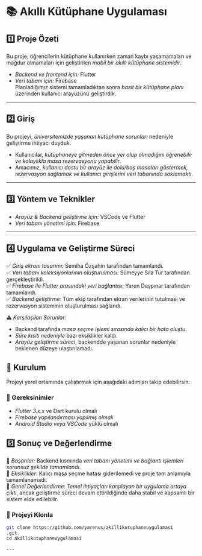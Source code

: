 # 📚 Akıllı Kütüphane Uygulaması

## 1️⃣ Proje Özeti  
Bu proje, öğrencilerin kütüphane kullanırken zaman kaybı yaşamamaları ve mağdur olmamaları için geliştirilen *mobil bir akıllı kütüphane sistemidir*.  
- *Backend ve frontend için:* Flutter  
- *Veri tabanı için:* Firebase  
Planladığımız sistemi tamamladıktan sonra *basit bir kütüphane planı* üzerinden kullanıcı arayüzünü geliştirdik.

---

## 2️⃣ Giriş  
Bu projeyi, *üniversitemizde yaşanan kütüphane sorunları* nedeniyle geliştirme ihtiyacı duyduk.  
- Kullanıcılar, *kütüphaneye gitmeden önce yer olup olmadığını öğrenebilir ve kolaylıkla masa rezervasyonu yapabilir*.  
- Amacımız, *kullanıcı dostu bir arayüz ile dolu/boş masaları göstermek, rezervasyon sağlamak ve kullanıcı girişlerini veri tabanında saklamaktı*.  

---

## 3️⃣ Yöntem ve Teknikler  
- *Arayüz & Backend geliştirme için:* VSCode ve Flutter  
- *Veri tabanı yönetimi için:* Firebase  

---

## 4️⃣ Uygulama ve Geliştirme Süreci  
✅ *Giriş ekranı tasarımı:* Semiha Özşahin tarafından tamamlandı.  
✅ *Veri tabanı koleksiyonlarının oluşturulması:* Sümeyye Sıla Tur tarafından gerçekleştirildi.  
✅ *Firebase ile Flutter arasındaki veri bağlantısı:* Yaren Daşpınar tarafından tamamlandı.  
✅ *Backend geliştirme:* Tüm ekip tarafından ekran verilerinin tutulması ve rezervasyon sisteminin oluşturulması sağlandı.  

⚠ *Karşılaşılan Sorunlar:*  
- Backend tarafında *masa seçme işlemi sırasında kalıcı bir hata oluştu*.  
- *Süre kısıtı nedeniyle* bazı eksiklikler kaldı.  
- *Arayüz geliştirme süreci*, backendde yaşanan sorunlar nedeniyle beklenen düzeye ulaştırılamadı.

  
## 🔧 Kurulum  

Projeyi yerel ortamında çalıştırmak için aşağıdaki adımları takip edebilirsin:  

### ⿡ Gereksinimler  
- *Flutter 3.x.x* ve Dart kurulu olmalı  
- *Firebase yapılandırması yapılmış olmalı*  
- *Android Studio veya VSCode* yüklü olmalı  


## 5️⃣ Sonuç ve Değerlendirme  
📌 *Başarılar:* Backend kısmında *veri tabanı yönetimi ve bağlantı işlemleri sorunsuz şekilde tamamlandı*.  
📌 *Eksiklikler:* Kalıcı masa seçme hatası giderilemedi ve proje tam anlamıyla tamamlanamadı.  
📌 *Genel Değerlendirme:* *Temel ihtiyaçları karşılayan bir uygulama ortaya çıktı*, ancak geliştirme süreci devam ettirildiğinde daha stabil ve kapsamlı bir sistem elde edilebilir.

### ⿢ Projeyi Klonla  
```bash
git clone https://github.com/yarenus/akillikutuphaneuygulamasi
.git
cd akillikutuphaneuygulamasi

---




